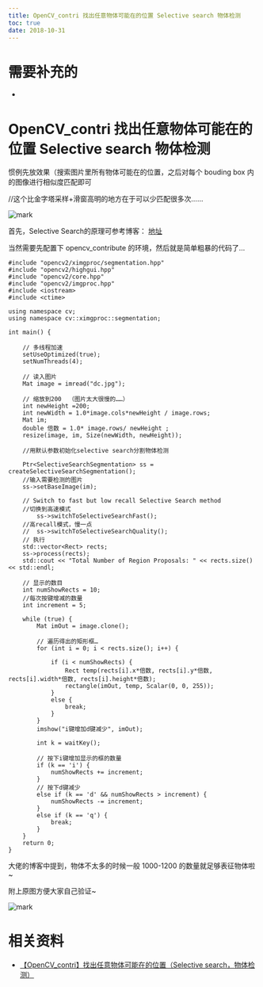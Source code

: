```yaml
---
title: OpenCV_contri 找出任意物体可能在的位置 Selective search 物体检测
toc: true
date: 2018-10-31
---
```

# 需要补充的

-



# OpenCV_contri 找出任意物体可能在的位置 Selective search 物体检测

惯例先放效果（搜索图片里所有物体可能在的位置，之后对每个 bouding box 内的图像进行相似度匹配即可

//这个比金字塔采样+滑窗高明的地方在于可以少匹配很多次……

![mark](http://pacdb2bfr.bkt.clouddn.com/blog/image/181031/Gh2g7IB9jF.png?imageslim)

首先，Selective Search的原理可参考博客：  [地址](http://blog.csdn.net/mao_kun/article/details/50576003)



当然需要先配置下 opencv_contribute 的环境，然后就是简单粗暴的代码了…


```
#include "opencv2/ximgproc/segmentation.hpp"
#include "opencv2/highgui.hpp"
#include "opencv2/core.hpp"
#include "opencv2/imgproc.hpp"
#include <iostream>
#include <ctime>

using namespace cv;
using namespace cv::ximgproc::segmentation;

int main() {
​
	// 多线程加速
	setUseOptimized(true);
	setNumThreads(4);

	// 读入图片
	Mat image = imread("dc.jpg");

	// 缩放到200  （图片太大很慢的……）
	int newHeight =200;
	int newWidth = 1.0*image.cols*newHeight / image.rows;
	Mat im;
	double 倍数 = 1.0* image.rows/ newHeight ;
	resize(image, im, Size(newWidth, newHeight));

	//用默认参数初始化selective search分割物体检测

	Ptr<SelectiveSearchSegmentation> ss = createSelectiveSearchSegmentation();
	//输入需要检测的图片
	ss->setBaseImage(im);

	// Switch to fast but low recall Selective Search method
	//切换到高速模式
		ss->switchToSelectiveSearchFast();
	//高recall模式，慢一点
	//	ss->switchToSelectiveSearchQuality();
	// 执行
	std::vector<Rect> rects;
	ss->process(rects);
	std::cout << "Total Number of Region Proposals: " << rects.size() << std::endl;

	// 显示的数目
	int numShowRects = 10;
	//每次按键增减的数量
	int increment = 5;

	while (true) {
		Mat imOut = image.clone();

		// 遍历得出的矩形框…
		for (int i = 0; i < rects.size(); i++) {

			if (i < numShowRects) {
				Rect temp(rects[i].x*倍数, rects[i].y*倍数, rects[i].width*倍数, rects[i].height*倍数);
				rectangle(imOut, temp, Scalar(0, 0, 255));
			}
			else {
				break;
			}
		}
		imshow("i键增加d键减少", imOut);

		int k = waitKey();

		// 按下i键增加显示的框的数量
		if (k == 'i') {
			numShowRects += increment;
		}
		// 按下d键减少
		else if (k == 'd' && numShowRects > increment) {
			numShowRects -= increment;
		}
		else if (k == 'q') {
			break;
		}
	}
	return 0;
}
```

大佬的博客中提到，物体不太多的时候一般 1000-1200 的数量就足够表征物体啦~



附上原图方便大家自己验证~

![mark](http://pacdb2bfr.bkt.clouddn.com/blog/image/181031/8mD8af625d.png?imageslim)


# 相关资料

- [【OpenCV_contri】找出任意物体可能在的位置（Selective search，物体检测）](https://blog.csdn.net/zmdsjtu/article/details/78242521?utm_source=blogxgwz7)
